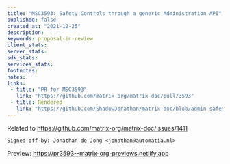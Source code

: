 ```yaml
---
title: "MSC3593: Safety Controls through a generic Administration API"
published: false
created_at: "2021-12-25"
description:
keywords: proposal-in-review
client_stats:
server_stats:
sdk_stats:
services_stats:
footnotes:
notes:
links:
 - title: "PR for MSC3593"
   link: "https://github.com/matrix-org/matrix-doc/pull/3593"
 - title: Rendered
   link: "https://github.com/ShadowJonathan/matrix-doc/blob/admin-safety-controls/proposals/3593-admin-safety-controls.md"
---
```


Related to https://github.com/matrix-org/matrix-doc/issues/1411

`Signed-off-by: Jonathan de Jong <jonathan@automatia.nl>`
















<!-- Replace -->
Preview: https://pr3593--matrix-org-previews.netlify.app
<!-- Replace -->

